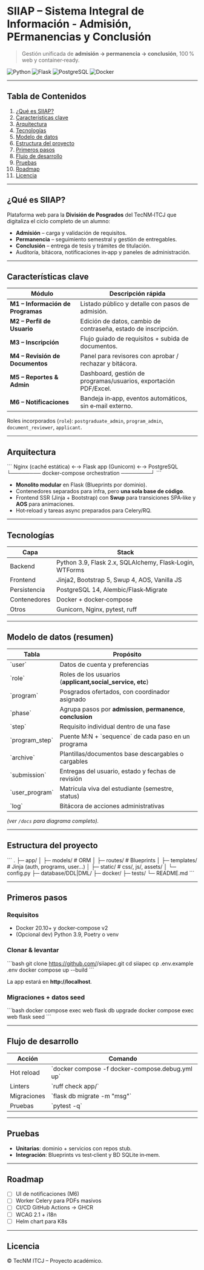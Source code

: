 # SIIAP – Sistema Integral de Información - Admisión, PErmanencias y Conclusión

> Gestión unificada de **admisión → permanencia → conclusión**, 100 % web y container‑ready.

![Python](https://img.shields.io/badge/python-3.9%2B-blue)
![Flask](https://img.shields.io/badge/flask-2.x-lightgrey)
![PostgreSQL](https://img.shields.io/badge/postgresql-14-blue)
![Docker](https://img.shields.io/badge/docker-compose-blue)

---

## Tabla de Contenidos
1. [¿Qué es SIIAP?](#qué-es-siiapec)
2. [Características clave](#características-clave)
3. [Arquitectura](#arquitectura)
4. [Tecnologías](#tecnologías)
5. [Modelo de datos](#modelo-de-datos)
6. [Estructura del proyecto](#estructura-del-proyecto)
7. [Primeros pasos](#primeros-pasos)
8. [Flujo de desarrollo](#flujo-de-desarrollo)
9. [Pruebas](#pruebas)
10. [Roadmap](#roadmap)
11. [Licencia](#licencia)

---

## ¿Qué es SIIAP?
Plataforma web para la **División de Posgrados** del TecNM‑ITCJ que digitaliza el ciclo completo de un alumno:

* **Admisión** – carga y validación de requisitos.  
* **Permanencia** – seguimiento semestral y gestión de entregables.  
* **Conclusión** – entrega de tesis y trámites de titulación.  
* Auditoría, bitácora, notificaciones in‑app y paneles de administración.

---

## Características clave
| Módulo | Descripción rápida |
|--------|-------------------|
| **M1 – Información de Programas** | Listado público y detalle con pasos de admisión. |
| **M2 – Perfil de Usuario** | Edición de datos, cambio de contraseña, estado de inscripción. |
| **M3 – Inscripción** | Flujo guiado de requisitos + subida de documentos. |
| **M4 – Revisión de Documentos** | Panel para revisores con aprobar / rechazar y bitácora. |
| **M5 – Reportes & Admin** | Dashboard, gestión de programas/usuarios, exportación PDF/Excel. |
| **M6 – Notificaciones** | Bandeja in‑app, eventos automáticos, sin e‑mail externo. |

Roles incorporados (`role`): `postgraduate_admin`, `program_admin`, `document_reviewer`, `applicant`.

---

## Arquitectura
\`\`\`
Nginx (caché estática)  ←→  Flask app (Gunicorn)  ←→  PostgreSQL
└──────── docker-compose orchestration ────────┘
\`\`\`

* **Monolito modular** en Flask (Blueprints por dominio).  
* Contenedores separados para infra, pero **una sola base de código**.  
* Frontend SSR (Jinja + Bootstrap) con **Swup** para transiciones SPA‑like y **AOS** para animaciones.  
* Hot‑reload y tareas async preparados para Celery/RQ.

---

## Tecnologías
| Capa | Stack |
|------|-------|
| Backend | Python 3.9, Flask 2.x, SQLAlchemy, Flask‑Login, WTForms |
| Frontend | Jinja2, Bootstrap 5, Swup 4, AOS, Vanilla JS |
| Persistencia | PostgreSQL 14, Alembic/Flask‑Migrate |
| Contenedores | Docker + docker‑compose |
| Otros | Gunicorn, Nginx, pytest, ruff |

---

## Modelo de datos (resumen)
Tabla | Propósito
------|----------
\`user\` | Datos de cuenta y preferencias
\`role\` | Roles de los usuarios (**applicant,social_service, etc**)
\`program\` | Posgrados ofertados, con coordinador asignado
\`phase\` | Agrupa pasos por **admission**, **permanence**, **conclusion**
\`step\` | Requisito individual dentro de una fase
\`program_step\` | Puente M:N + \`sequence\` de cada paso en un programa
\`archive\` | Plantillas/documentos base descargables o cargables
\`submission\` | Entregas del usuario, estado y fechas de revisión
\`user_program\` | Matrícula viva del estudiante (semestre, status)
\`log\` | Bitácora de acciones administrativas

*(ver `/docs` para diagrama completo).*

---

## Estructura del proyecto
\`\`\`
.
├─ app/
│  ├─ models/           # ORM
│  ├─ routes/           # Blueprints
│  ├─ templates/        # Jinja (auth, programs, user…)
│  ├─ static/           # css/, js/, assets/
│  └─ config.py
├─ database/DDL|DML/
├─ docker/
├─ tests/
└─ README.md
\`\`\`

---

## Primeros pasos
### Requisitos
* Docker 20.10+ y docker‑compose v2  
* (Opcional dev) Python 3.9, Poetry o venv

### Clonar & levantar
\`\`\`bash
git clone https://github.com/<tu-org>/siiapec.git
cd siiapec
cp .env.example .env
docker compose up --build
\`\`\`

La app estará en **http://localhost**.

### Migraciones + datos seed
\`\`\`bash
docker compose exec web flask db upgrade
docker compose exec web flask seed
\`\`\`

---

## Flujo de desarrollo
| Acción | Comando |
|--------|---------|
| Hot reload | \`docker compose -f docker-compose.debug.yml up\` |
| Linters | \`ruff check app/\` |
| Migraciones | \`flask db migrate -m "msg"\` |
| Pruebas | \`pytest -q\` |

---

## Pruebas
* **Unitarias**: dominio + servicios con repos stub.  
* **Integración**: Blueprints vs test‑client y BD SQLite in‑mem.

---

## Roadmap
- [ ] UI de notificaciones (M6)
- [ ] Worker Celery para PDFs masivos
- [ ] CI/CD GitHub Actions → GHCR
- [ ] WCAG 2.1 + i18n
- [ ] Helm chart para K8s

---

## Licencia
© TecNM ITCJ – Proyecto académico.
